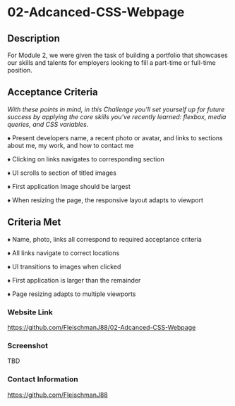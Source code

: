 # 02-Adcanced-CSS-Webpage

## <strong>Description</strong>

For Module 2, we were given the task of building a portfolio that showcases our skills and talents for employers looking to fill a part-time or full-time position. 

## <strong>Acceptance Criteria</strong>

<i>With these points in mind, in this Challenge you'll set yourself up for future success by applying the core skills you've recently learned: flexbox, media queries, and CSS variables.</i>

♦ Present developers name, a recent photo or avatar, and links to sections about me, my work, and how to contact me

♦ Clicking on links navigates to corresponding section

♦ UI scrolls to section of titled images

♦ First application Image should be largest

♦ When resizing the page, the responsive layout adapts to viewport

## <strong>Criteria Met</strong>

♦ Name, photo, links all correspond to required acceptance criteria

♦ All links navigate to correct locations

♦ UI transitions to images when clicked

♦ First application is larger than the remainder

♦ Page resizing adapts to multiple viewports


### <strong>Website Link</strong>

https://github.com/FleischmanJ88/02-Adcanced-CSS-Webpage

### <strong>Screenshot</strong>

TBD

### <strong>Contact Information</strong>

https://github.com/FleischmanJ88